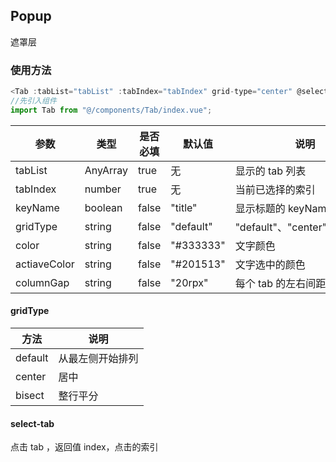 ## Popup

遮罩层

### 使用方法

```js
<Tab :tabList="tabList" :tabIndex="tabIndex" grid-type="center" @select-tab="selectSearchType" />
//先引入组件
import Tab from "@/components/Tab/index.vue";
```

| 参数         | 类型     | 是否必填 | 默认值    | 说明                          |
| ------------ | -------- | -------- | --------- | ----------------------------- |
| tabList      | AnyArray | true     | 无        | 显示的 tab 列表               |
| tabIndex     | number   | true     | 无        | 当前已选择的索引              |
| keyName      | boolean  | false    | "title"   | 显示标题的 keyName 键名       |
| gridType     | string   | false    | "default" | "default"、"center"、"bisect" |
| color        | string   | false    | "#333333" | 文字颜色                      |
| actiaveColor | string   | false    | "#201513" | 文字选中的颜色                |
| columnGap    | string   | false    | "20rpx"   | 每个 tab 的左右间距           |

#### gridType

| 方法    | 说明             |
| ------- | ---------------- |
| default | 从最左侧开始排列 |
| center  | 居中             |
| bisect  | 整行平分         |

#### select-tab

点击 tab ，返回值 index，点击的索引
